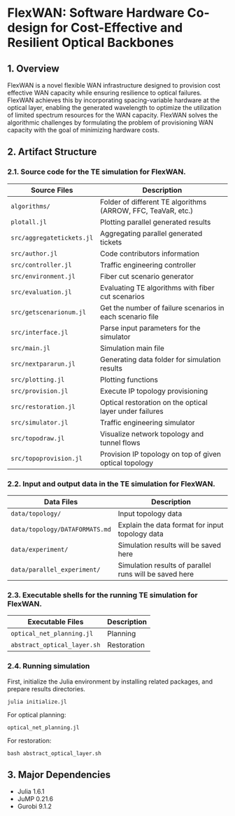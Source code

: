 # FlexWAN: Software Hardware Co-design for Cost-Effective and Resilient Optical Backbones 

## 1. Overview
FlexWAN is a novel flexible WAN infrastructure designed to provision cost effective WAN capacity while ensuring resilience to optical failures. FlexWAN achieves this by incorporating spacing-variable hardware at the optical layer, enabling the generated wavelength to optimize the utilization of limited spectrum resources for the WAN capacity. FlexWAN solves the algorithmic challenges by formulating the problem of provisioning WAN capacity with the goal of minimizing hardware costs.

## 2. Artifact Structure

### 2.1. Source code for the TE simulation for FlexWAN.

|  Source Files                 |  Description                                                 |
|  -----                        |  -----                                                       |
|  `algorithms/`                |  Folder of different TE algorithms (ARROW, FFC, TeaVaR, etc.)|
|  `plotall.jl`                 |  Plotting parallel generated results                         |
|  `src/aggregatetickets.jl`    |  Aggregating parallel generated tickets                      |
|  `src/author.jl`              |  Code contributors information                               |
|  `src/controller.jl`          |  Traffic engineering controller                              |
|  `src/environment.jl`         |  Fiber cut scenario generator                                |
|  `src/evaluation.jl`          |  Evaluating TE algorithms with fiber cut scenarios           |
|  `src/getscenarionum.jl`      |  Get the number of failure scenarios in each scenario file   |
|  `src/interface.jl`           |  Parse input parameters for the simulator                    |
|  `src/main.jl`                |  Simulation main file                                        |
|  `src/nextpararun.jl`         |  Generating data folder for simulation results               |
|  `src/plotting.jl`            |  Plotting functions                                          |
|  `src/provision.jl`           |  Execute IP topology provisioning                            |
|  `src/restoration.jl`         |  Optical restoration on the optical layer under failures     |
|  `src/simulator.jl`           |  Traffic engineering simulator                               |
|  `src/topodraw.jl`            |  Visualize network topology and tunnel flows                 |
|  `src/topoprovision.jl`       |  Provision IP topology on top of given optical topology      |

### 2.2. Input and output data in the TE simulation for FlexWAN.

|  Data Files                     |  Description                                              |
|  -----                          |  -----                                                    |
|  `data/topology/`               |  Input topology data                                      |
|  `data/topology/DATAFORMATS.md` |  Explain the data format for input topology data          |
|  `data/experiment/`             |  Simulation results will be saved here                    |
|  `data/parallel_experiment/`    |  Simulation results of parallel runs will be saved here   |


### 2.3. Executable shells for the running TE simulation for FlexWAN.

|  Executable Files             |  Description                                          |
|  -----                        |  -----                                                |
|  `optical_net_planning.jl`    |  Planning                                             |
|  `abstract_optical_layer.sh`  |  Restoration                                          |

### 2.4. Running simulation
First, initialize the Julia environment by installing related packages, and prepare results directories.
```
julia initialize.jl
```

For optical planning: 
```
optical_net_planning.jl
```

For restoration: 
```
bash abstract_optical_layer.sh
```

## 3. Major Dependencies
* Julia 1.6.1
* JuMP 0.21.6
* Gurobi 9.1.2

